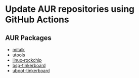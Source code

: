 Update AUR repositories using GitHub Actions
============================================

## AUR Packages

* [mitalk](https://aur.archlinux.org/pkgbase/mitalk)
* [utools](https://aur.archlinux.org/pkgbase/utools)
* [linux-rockchip](https://aur.archlinux.org/pkgbase/linux-rockchip)
* [bsp-tinkerboard](https://aur.archlinux.org/pkgbase/bsp-tinkerboard)
* [uboot-tinkerboard](https://aur.archlinux.org/pkgbase/uboot-tinkerboard)
